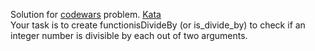 Solution for <a href="http://www.codewars.com">codewars</a> problem.
<a href=https://www.codewars.com/kata/5a2b703dc5e2845c0900005a>Kata</a>
<br>
Your task is to create functionisDivideBy (or is_divide_by) to check if an integer number is divisible by each out of two arguments.
<br>